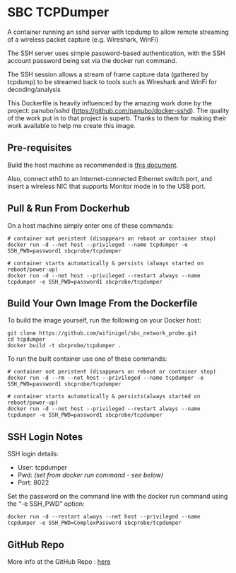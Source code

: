 # SBC TCPDumper

A container running an sshd server with tcpdump to allow remote streaming of a wireless packet capture (e.g. Wireshark, WinFi)

The SSH server uses simple password-based authentication, with the SSH account password being set via the docker run command. 

The SSH session allows a stream of frame capture data (gathered by tcpdump) to be streamed back to tools such as Wireshark and WinFi for decoding/analysis

This Dockerfile is heavily influenced by the amazing work done by the project: panubo/sshd (https://github.com/panubo/docker-sshd). The quality of the work put in to that project is superb. Thanks to them for making their work available to help me create this image.

## Pre-requisites

Build the host machine as recommended is [this document][main_index].

Also, connect eth0 to an Internet-connected Ethernet switch port, and insert a wireless NIC that supports Monitor mode in to the USB port.

## Pull & Run From Dockerhub

On a host machine simply enter one of these commands:

```
# container not peristent (disappears on reboot or container stop)
docker run -d --net host --privileged --name tcpdumper -e SSH_PWD=password1 sbcprobe/tcpdumper

# container starts automatically & persists (always started on reboot/power-up)
docker run -d --net host --privileged --restart always --name tcpdumper -e SSH_PWD=password1 sbcprobe/tcpdumper
```

## Build Your Own Image From the Dockerfile

To build the image yourself, run the following on your Docker host:


```
git clone https://github.com/wifinigel/sbc_network_probe.git
cd tcpdumper
docker build -t sbcprobe/tcpdumper .
```

To run the built container use one of these commands:

```
# container not peristent (disappears on reboot or container stop)
docker run -d --rm --net host --privileged --name tcpdumper -e SSH_PWD=password1 sbcprobe/tcpdumper

# container starts automatically & persists(always started on reboot/power-up)
docker run -d --net host --privileged --restart always --name tcpdumper -e SSH_PWD=password1 sbcprobe/tcpdumper
```

## SSH Login Notes

SSH login details:

* User: tcpdumper
* Pwd: *(set from docker run command - see below)*
* Port: 8022

Set the password on the command line with the docker run command using the "-e SSH_PWD" option:
```
docker run -d --restart always --net host --privileged --name tcpdumper -e SSH_PWD=ComplexPassword sbcprobe/tcpdumper
```

## GitHub Repo

More info at the GitHub Repo : [here][github_repo]

<!-- Link list -->
[main_index]: https://github.com/wifinigel/sbc_network_probe/blob/main/README.md
[github_repo]: https://github.com/wifinigel/sbc_network_probe